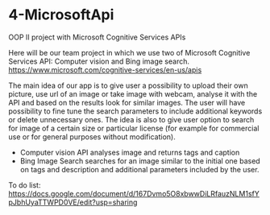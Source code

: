 # 4-MicrosoftApi
OOP II project with Microsoft Cognitive Services APIs

Here will be our team project in which we use two of Microsoft Cognitive Services API: Computer vision and Bing image search.
https://www.microsoft.com/cognitive-services/en-us/apis

The main idea of our app is to give user a possibility to upload their own picture, use url of an image or take image with webcam, analyse it with the API and based on the results look for similar images. The user will have possibility to fine tune the search parameters to include additional keywords or delete unnecessary ones. The idea is also to give user option to search for image of a certain size or particular license (for example for commercial use or for general purposes without modification).

- Computer vision API analyses image and returns tags and caption
- Bing Image Search searches for an image similar to the initial one based on tags and description and additional
parameters included by the user.


To do list: https://docs.google.com/document/d/167Dvmo5O8xbwwDiLRfauzNLM1sfYpJbhUyaTTWPD0VE/edit?usp=sharing
